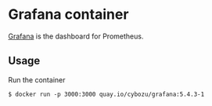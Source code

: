Grafana container
==================

[Grafana](https://grafana.com/) is the dashboard for Prometheus.

Usage
-----

Run the container

```console
$ docker run -p 3000:3000 quay.io/cybozu/grafana:5.4.3-1
```
